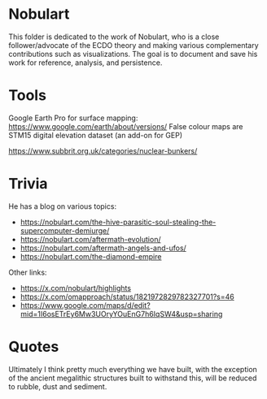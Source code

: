# Nobulart

This folder is dedicated to the work of Nobulart, who is a close follower/advocate of the ECDO theory and making various complementary contributions such as visualizations. The goal is to document and save his work for reference, analysis, and persistence.

# Tools

Google Earth Pro for surface mapping: https://www.google.com/earth/about/versions/
False colour maps are STM15 digital elevation dataset (an add-on for GEP)

https://www.subbrit.org.uk/categories/nuclear-bunkers/

# Trivia

He has a blog on various topics:
- https://nobulart.com/the-hive-parasitic-soul-stealing-the-supercomputer-demiurge/
- https://nobulart.com/aftermath-evolution/
- https://nobulart.com/aftermath-angels-and-ufos/
- https://nobulart.com/the-diamond-empire

Other links:
- https://x.com/nobulart/highlights
- https://x.com/omapproach/status/1821972829782327701?s=46
- https://www.google.com/maps/d/edit?mid=1I6osETrEy6Mw3UOryYOuEnG7h6IqSW4&usp=sharing

# Quotes

Ultimately I think pretty much everything we have built, with the exception of the ancient megalithic structures built to withstand this, will be reduced to rubble, dust and sediment.